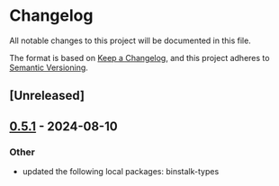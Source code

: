 # Changelog
All notable changes to this project will be documented in this file.

The format is based on [Keep a Changelog](https://keepachangelog.com/en/1.0.0/),
and this project adheres to [Semantic Versioning](https://semver.org/spec/v2.0.0.html).

## [Unreleased]

## [0.5.1](https://github.com/cargo-bins/cargo-binstall/compare/binstalk-bins-v0.5.0...binstalk-bins-v0.5.1) - 2024-08-10

### Other
- updated the following local packages: binstalk-types
